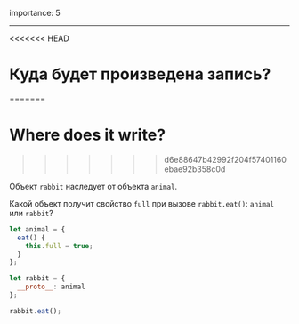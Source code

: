 importance: 5

---

<<<<<<< HEAD
# Куда будет произведена запись?
=======
# Where does it write?
>>>>>>> d6e88647b42992f204f57401160ebae92b358c0d

Объект `rabbit` наследует от объекта `animal`.

Какой объект получит свойство `full` при вызове `rabbit.eat()`: `animal` или `rabbit`? 

```js
let animal = {
  eat() {
    this.full = true;
  }
};

let rabbit = {
  __proto__: animal
};

rabbit.eat();
```
